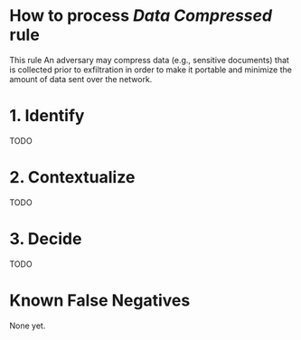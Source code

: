 # How to process *Data Compressed* rule
This rule An adversary may compress data (e.g., sensitive documents) that is collected prior to exfiltration in order to make it portable and minimize the amount of data sent over the network.

# 1. Identify
TODO

# 2. Contextualize
TODO

# 3. Decide
TODO

# Known False Negatives
None yet.
